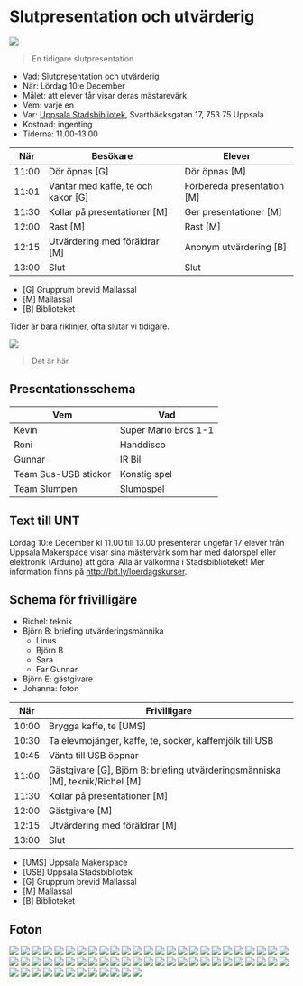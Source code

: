 # Slutpresentation och utvärderig

![](../../activities/20220528_slutpresentation/IMG_7190.JPEG)

> En tidigare slutpresentation

* Vad: Slutpresentation och utvärderig
* När: Lördag 10:e December
* Målet: att elever får visar deras mästarevärk
* Vem: varje en
* Var: [Uppsala Stadsbibliotek](https://bibliotekuppsala.se/web/arena/stadsbiblioteket), Svartbäcksgatan 17, 753 75 Uppsala
* Kostnad: ingenting
* Tiderna: 11.00-13.00

När  |Besökare                           | Elever
-----|-----------------------------------|-----------------------
11:00|Dör öpnas [G]                      | Dör öpnas [M]
11:01|Väntar med kaffe, te och kakor [G] | Förbereda presentation [M]
11:30|Kollar på presentationer  [M]      | Ger presentationer  [M]
12:00|Rast [M]                           | Rast  [M]
12:15|Utvärdering med föräldrar [M]      | Anonym utvärdering [B]
13:00|Slut                               | Slut

* [G] Grupprum brevid Mallassal
* [M] Mallassal
* [B] Biblioteket

Tider är bara riklinjer, ofta slutar vi tidigare.

![](usb.png)

> Det är här

## Presentationsschema

Vem                 |Vad
--------------------|---------------
Kevin               |Super Mario Bros 1-1
Roni                |Handdisco
Gunnar              |IR Bil
Team Sus-USB stickor|Konstig spel
Team Slumpen        |Slumpspel

## Text till UNT

Lördag 10:e December kl 11.00 till 13.00 presenterar ungefär 17 elever från Uppsala Makerspace visar sina mästervärk som har med datorspel eller elektronik (Arduino) att göra. Alla är välkomna i Stadsbiblioteket! Mer information finns på <http://bit.ly/loerdagskurser>.

## Schema för frivilligäre

* Richel: teknik
* Björn B: briefing utvärderingsmännika
  * Linus
  * Björn B
  * Sara
  * Far Gunnar
* Björn E: gästgivare
* Johanna: foton

När  |Frivilligare
-----|-----------------------------------
10:00|Brygga kaffe, te [UMS]
10:30|Ta elevmojänger, kaffe, te, socker, kaffemjölk till USB
10:45|Vänta till USB öppnar
11:00|Gästgivare [G], Björn B: briefing utvärderingsmänniska [M], teknik/Richel [M]
11:30|Kollar på presentationer  [M]
12:00|Gästgivare [M]
12:15|Utvärdering med föräldrar [M]
13:00|Slut

* [UMS] Uppsala Makerspace
* [USB] Uppsala Stadsbibliotek
* [G] Grupprum brevid Mallassal
* [M] Mallassal
* [B] Biblioteket

## Foton

![](62.jpg)
![](61.jpg)
![](60.jpg)
![](59.jpg)
![](58.jpg)
![](57.jpg)
![](56.jpg)
![](55.jpg)
![](54.jpg)
![](53.jpg)
![](52.jpg)
![](51.jpg)
![](50.jpg)
![](49.jpg)
![](48.jpg)
![](47.jpg)
![](46.jpg)
![](45.jpg)
![](44.jpg)
![](43.jpg)
![](42.jpg)
![](41.jpg)
![](40.jpg)
![](39.jpg)
![](38.jpg)
![](37.jpg)
![](36.jpg)
![](35.jpg)
![](34.jpg)
![](33.jpg)
![](32.jpg)
![](31.jpg)
![](30.jpg)
![](29.jpg)
![](28.jpg)
![](27.jpg)
![](26.jpg)
![](25.jpg)
![](24.jpg)
![](23.jpg)
![](22.jpg)
![](21.jpg)
![](20.jpg)
![](19.jpg)
![](18.jpg)
![](17.jpg)
![](16.jpg)
![](15.jpg)
![](14.jpg)
![](13.jpg)
![](12.jpg)
![](11.jpg)
![](10.jpg)
![](9.jpg)
![](8.jpg)
![](7.jpg)
![](6.jpg)
![](5.jpg)
![](4.jpg)
![](3.jpg)
![](2.jpg)
![](1.jpg)
